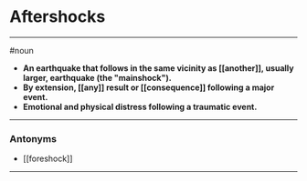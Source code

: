 # Aftershocks
---
#noun
- **An earthquake that follows in the same vicinity as [[another]], usually larger, earthquake (the "mainshock").**
- **By extension, [[any]] result or [[consequence]] following a major event.**
- **Emotional and physical distress following a traumatic event.**
---
### Antonyms
- [[foreshock]]
---
